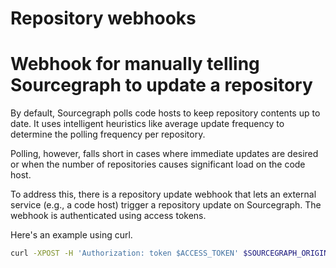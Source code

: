 # Repository webhooks

# Webhook for manually telling Sourcegraph to update a repository

By default, Sourcegraph polls code hosts to keep repository contents up to date. It uses intelligent heuristics like average update frequency to determine the polling frequency per repository.

Polling, however, falls short in cases where immediate updates are desired or when the number of repositories causes significant load on the code host.

To address this, there is a repository update webhook that lets an external service (e.g., a code host) trigger a repository update on Sourcegraph. The webhook is authenticated using access tokens.

Here's an example using curl.

```bash
curl -XPOST -H 'Authorization: token $ACCESS_TOKEN' $SOURCEGRAPH_ORIGIN/.api/repos/$REPO_URI/-/refresh
```
